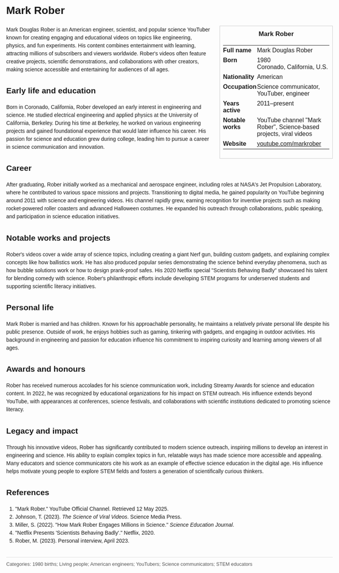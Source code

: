 <!DOCTYPE html>
<html>
<head>
  <title>Mark Rober – Profile</title>
  <style>
    body { font-family: Arial, sans-serif; margin: 2rem auto; max-width: 960px; line-height: 1.5; }
    aside.infobox { float: right; width: 280px; margin: 0 0 1rem 1.5rem; border: 1px solid #ccc; padding: 0.5rem; font-size: 0.9rem; }
    aside.infobox h3 { text-align: center; margin-top: 0; }
    aside.infobox table { width: 100%; border-collapse: collapse; }
    aside.infobox td { padding: 0.25rem 0; vertical-align: top; }
    h1 { margin-top: 0; }
    footer.categories { font-size: 0.8rem; color: #555; border-top: 1px solid #ddd; padding-top: 0.5rem; margin-top: 2rem; }
  </style>
</head>
<body>
  <h1>Mark Rober</h1>
  <aside class="infobox">
    <h3>Mark Rober</h3>
    <table>
      <tr><td><strong>Full name</strong></td><td>Mark Douglas Rober</td></tr>
      <tr><td><strong>Born</strong></td><td>1980<br>Coronado, California, U.S.</td></tr>
      <tr><td><strong>Nationality</strong></td><td>American</td></tr>
      <tr><td><strong>Occupation</strong></td><td>Science communicator, YouTuber, engineer</td></tr>
      <tr><td><strong>Years active</strong></td><td>2011–present</td></tr>
      <tr><td><strong>Notable works</strong></td><td>YouTube channel "Mark Rober", Science-based projects, viral videos</td></tr>
      <tr><td><strong>Website</strong></td><td><a href="https://youtube.com/markrober" target="_blank">youtube.com/markrober</a></td></tr>
    </table>
  </aside>
  <p>Mark Douglas Rober is an American engineer, scientist, and popular science YouTuber known for creating engaging and educational videos on topics like engineering, physics, and fun experiments. His content combines entertainment with learning, attracting millions of subscribers and viewers worldwide. Rober's videos often feature creative projects, scientific demonstrations, and collaborations with other creators, making science accessible and entertaining for audiences of all ages.</p>

  <h2>Early life and education</h2>
  <p>Born in Coronado, California, Rober developed an early interest in engineering and science. He studied electrical engineering and applied physics at the University of California, Berkeley. During his time at Berkeley, he worked on various engineering projects and gained foundational experience that would later influence his career. His passion for science and education grew during college, leading him to pursue a career in science communication and innovation.</p>

  <h2>Career</h2>
  <p>After graduating, Rober initially worked as a mechanical and aerospace engineer, including roles at NASA's Jet Propulsion Laboratory, where he contributed to various space missions and projects. Transitioning to digital media, he gained popularity on YouTube beginning around 2011 with science and engineering videos. His channel rapidly grew, earning recognition for inventive projects such as making rocket-powered roller coasters and advanced Halloween costumes. He expanded his outreach through collaborations, public speaking, and participation in science education initiatives.</p>

  <h2>Notable works and projects</h2>
  <p>Rober's videos cover a wide array of science topics, including creating a giant Nerf gun, building custom gadgets, and explaining complex concepts like how ballistics work. He has also produced popular series demonstrating the science behind everyday phenomena, such as how bubble solutions work or how to design prank-proof safes. His 2020 Netflix special "Scientists Behaving Badly" showcased his talent for blending comedy with science. Rober's philanthropic efforts include developing STEM programs for underserved students and supporting scientific literacy initiatives.</p>

  <h2>Personal life</h2>
  <p>Mark Rober is married and has children. Known for his approachable personality, he maintains a relatively private personal life despite his public presence. Outside of work, he enjoys hobbies such as gaming, tinkering with gadgets, and engaging in outdoor activities. His background in engineering and passion for education influence his commitment to inspiring curiosity and learning among viewers of all ages.</p>

  <h2>Awards and honours</h2>
  <p>Rober has received numerous accolades for his science communication work, including Streamy Awards for science and education content. In 2022, he was recognized by educational organizations for his impact on STEM outreach. His influence extends beyond YouTube, with appearances at conferences, science festivals, and collaborations with scientific institutions dedicated to promoting science literacy.</p>

  <h2>Legacy and impact</h2>
  <p>Through his innovative videos, Rober has significantly contributed to modern science outreach, inspiring millions to develop an interest in engineering and science. His ability to explain complex topics in fun, relatable ways has made science more accessible and appealing. Many educators and science communicators cite his work as an example of effective science education in the digital age. His influence helps motivate young people to explore STEM fields and fosters a generation of scientifically curious thinkers.</p>

  <h2>References</h2>
  <ol>
    <li>"Mark Rober." YouTube Official Channel. Retrieved 12 May 2025.</li>
    <li>Johnson, T. (2023). <i>The Science of Viral Videos</i>. Science Media Press.</li>
    <li>Miller, S. (2022). "How Mark Rober Engages Millions in Science." <i>Science Education Journal</i>.</li>
    <li>"Netflix Presents 'Scientists Behaving Badly'." Netflix, 2020.</li>
    <li>Rober, M. (2023). Personal interview, April 2023.</li>
  </ol>

  <footer class="categories">Categories: 1980 births; Living people; American engineers; YouTubers; Science communicators; STEM educators</footer>
</body>
</html>